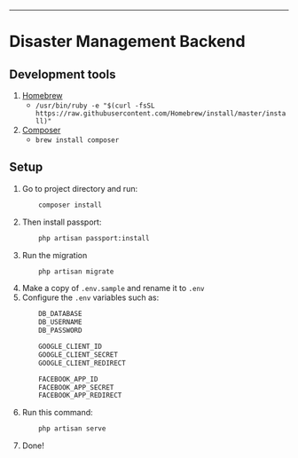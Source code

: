 - - - -

Disaster Management Backend
==================

Development tools
----------------
1. [Homebrew](https://brew.sh)
    - `/usr/bin/ruby -e "$(curl -fsSL https://raw.githubusercontent.com/Homebrew/install/master/install)"`
2. [Composer](https://getcomposer.org)
    - `brew install composer`

Setup
----------------
1. Go to project directory and run:
    ```sh
        composer install
    ```
2. Then install passport:
    ```sh
        php artisan passport:install
    ```
3. Run the migration
    ```sh
        php artisan migrate
    ```
4. Make a copy of `.env.sample` and rename it to `.env`
5. Configure the `.env` variables such as:
    ```sh
        DB_DATABASE
        DB_USERNAME
        DB_PASSWORD

        GOOGLE_CLIENT_ID
        GOOGLE_CLIENT_SECRET
        GOOGLE_CLIENT_REDIRECT

        FACEBOOK_APP_ID
        FACEBOOK_APP_SECRET
        FACEBOOK_APP_REDIRECT
    ```
6. Run this command:
    ```sh
        php artisan serve
    ```
7. Done!